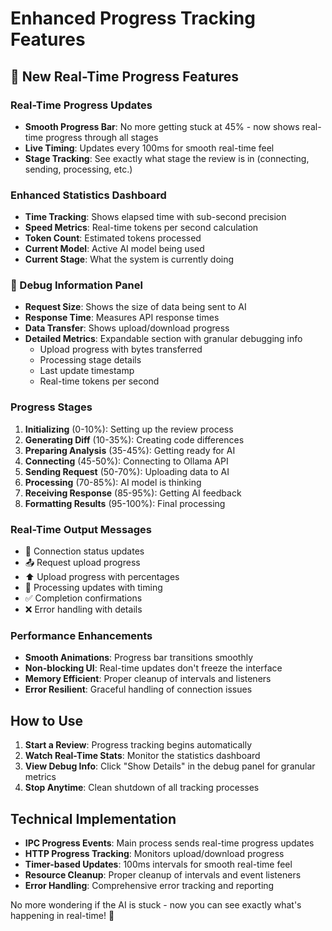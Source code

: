 # Enhanced Progress Tracking Features

## 🚀 New Real-Time Progress Features

### Real-Time Progress Updates
- **Smooth Progress Bar**: No more getting stuck at 45% - now shows real-time progress through all stages
- **Live Timing**: Updates every 100ms for smooth real-time feel
- **Stage Tracking**: See exactly what stage the review is in (connecting, sending, processing, etc.)

### Enhanced Statistics Dashboard
- **Time Tracking**: Shows elapsed time with sub-second precision
- **Speed Metrics**: Real-time tokens per second calculation
- **Token Count**: Estimated tokens processed
- **Current Model**: Active AI model being used
- **Current Stage**: What the system is currently doing

### 🔧 Debug Information Panel
- **Request Size**: Shows the size of data being sent to AI
- **Response Time**: Measures API response times
- **Data Transfer**: Shows upload/download progress
- **Detailed Metrics**: Expandable section with granular debugging info
  - Upload progress with bytes transferred
  - Processing stage details
  - Last update timestamp
  - Real-time tokens per second

### Progress Stages
1. **Initializing** (0-10%): Setting up the review process
2. **Generating Diff** (10-35%): Creating code differences
3. **Preparing Analysis** (35-45%): Getting ready for AI
4. **Connecting** (45-50%): Connecting to Ollama API
5. **Sending Request** (50-70%): Uploading data to AI
6. **Processing** (70-85%): AI model is thinking
7. **Receiving Response** (85-95%): Getting AI feedback
8. **Formatting Results** (95-100%): Final processing

### Real-Time Output Messages
- 🔗 Connection status updates
- 📤 Request upload progress
- ⬆️ Upload progress with percentages
- 🔄 Processing updates with timing
- ✅ Completion confirmations
- ❌ Error handling with details

### Performance Enhancements
- **Smooth Animations**: Progress bar transitions smoothly
- **Non-blocking UI**: Real-time updates don't freeze the interface
- **Memory Efficient**: Proper cleanup of intervals and listeners
- **Error Resilient**: Graceful handling of connection issues

## How to Use

1. **Start a Review**: Progress tracking begins automatically
2. **Watch Real-Time Stats**: Monitor the statistics dashboard
3. **View Debug Info**: Click "Show Details" in the debug panel for granular metrics
4. **Stop Anytime**: Clean shutdown of all tracking processes

## Technical Implementation

- **IPC Progress Events**: Main process sends real-time progress updates
- **HTTP Progress Tracking**: Monitors upload/download progress
- **Timer-based Updates**: 100ms intervals for smooth real-time feel
- **Resource Cleanup**: Proper cleanup of intervals and event listeners
- **Error Handling**: Comprehensive error tracking and reporting

No more wondering if the AI is stuck - now you can see exactly what's happening in real-time! 🎉
